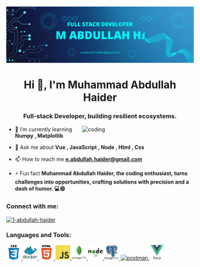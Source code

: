 ![logo](https://github.com/Dev-Abdullah-H/Dev-Abdullah-H/blob/main/banner.png)
<h1 align="center">Hi 👋, I'm Muhammad Abdullah Haider</h1>
<h3 align="center">Full-stack Developer, building resilient ecosystems.</h3>

<img align="right" alt="coding" width="300" src="https://media1.giphy.com/media/bGgsc5mWoryfgKBx1u/giphy.gif?cid=ecf05e47ozkj3opj6w0h6vmji97acu4c8toqgb7l6xirxe6e&ep=v1_gifs_search&rid=giphy.gif&ct=g">

- 🌱 I’m currently learning **Numpy , Matplotlib**

- 💬 Ask me about **Vue , JavaScript , Node , Html , Css**

- 📫 How to reach me **e.abdullah.haider@gmail.com**

- ⚡ Fun fact **Muhammad Abdullah Haider, the coding enthusiast, turns challenges into opportunities, crafting solutions with precision and a dash of humor. 💻😄**

<h3 align="left">Connect with me:</h3>
<p align="left">
<a href="https://linkedin.com/in/1-abdullah-haider" target="blank"><img align="center" src="https://raw.githubusercontent.com/rahuldkjain/github-profile-readme-generator/master/src/images/icons/Social/linked-in-alt.svg" alt="1-abdullah-haider" height="30" width="40" /></a>
</p>

<h3 align="left">Languages and Tools:</h3>
<p align="left"> <a href="https://www.w3schools.com/css/" target="_blank" rel="noreferrer"> <img src="https://raw.githubusercontent.com/devicons/devicon/master/icons/css3/css3-original-wordmark.svg" alt="css3" width="40" height="40"/> </a> <a href="https://www.docker.com/" target="_blank" rel="noreferrer"> <img src="https://raw.githubusercontent.com/devicons/devicon/master/icons/docker/docker-original-wordmark.svg" alt="docker" width="40" height="40"/>  </a> <a href="https://www.w3.org/html/" target="_blank" rel="noreferrer"> <img src="https://raw.githubusercontent.com/devicons/devicon/master/icons/html5/html5-original-wordmark.svg" alt="html5" width="40" height="40"/> </a> <a href="https://developer.mozilla.org/en-US/docs/Web/JavaScript" target="_blank" rel="noreferrer"> <img src="https://raw.githubusercontent.com/devicons/devicon/master/icons/javascript/javascript-original.svg" alt="javascript" width="40" height="40"/> </a> <a href="https://www.mongodb.com/" target="_blank" rel="noreferrer"> <img src="https://raw.githubusercontent.com/devicons/devicon/master/icons/mongodb/mongodb-original-wordmark.svg" alt="mongodb" width="40" height="40"/> </a> <a href="https://nodejs.org" target="_blank" rel="noreferrer"> <img src="https://raw.githubusercontent.com/devicons/devicon/master/icons/nodejs/nodejs-original-wordmark.svg" alt="nodejs" width="40" height="40"/> </a> <a href="https://www.postgresql.org" target="_blank" rel="noreferrer"> <img src="https://raw.githubusercontent.com/devicons/devicon/master/icons/postgresql/postgresql-original-wordmark.svg" alt="postgresql" width="40" height="40"/> </a> <a href="https://postman.com" target="_blank" rel="noreferrer"> <img src="https://www.vectorlogo.zone/logos/getpostman/getpostman-icon.svg" alt="postman" width="40" height="40"/> </a> <a href="https://vuejs.org/" target="_blank" rel="noreferrer"> <img src="https://raw.githubusercontent.com/devicons/devicon/master/icons/vuejs/vuejs-original-wordmark.svg" alt="vuejs" width="40" height="40"/> </a> </p>

